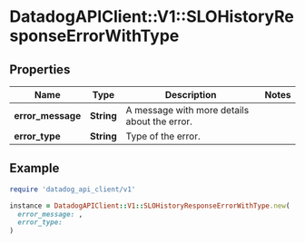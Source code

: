 # DatadogAPIClient::V1::SLOHistoryResponseErrorWithType

## Properties

| Name | Type | Description | Notes |
| ---- | ---- | ----------- | ----- |
| **error_message** | **String** | A message with more details about the error. |  |
| **error_type** | **String** | Type of the error. |  |

## Example

```ruby
require 'datadog_api_client/v1'

instance = DatadogAPIClient::V1::SLOHistoryResponseErrorWithType.new(
  error_message: ,
  error_type: 
)
```

